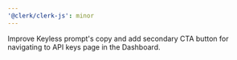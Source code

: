 ```yaml
---
'@clerk/clerk-js': minor
---
```


Improve Keyless prompt's copy and add secondary CTA button for navigating to API keys page in the Dashboard.
